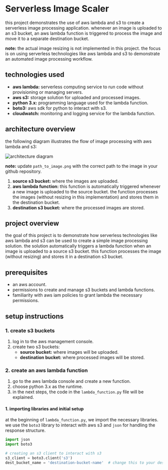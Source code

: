 # Serverless Image Scaler

this project demonstrates the use of aws lambda and s3 to create a serverless image processing application. whenever an image is uploaded to an s3 bucket, an aws lambda function is triggered to process the image and move it to a separate destination bucket.

**note:** the actual image resizing is not implemented in this project. the focus is on using serverless technologies like aws lambda and s3 to demonstrate an automated image processing workflow.

## technologies used

- **aws lambda:** serverless computing service to run code without provisioning or managing servers.
- **aws s3:** storage solution for uploaded and processed images.
- **python 3.x:** programming language used for the lambda function.
- **boto3:** aws sdk for python to interact with s3.
- **cloudwatch:** monitoring and logging service for the lambda function.

## architecture overview

the following diagram illustrates the flow of image processing with aws lambda and s3:

![architecture diagram](path_to_image.png)

**note:** update `path_to_image.png` with the correct path to the image in your github repository.

1. **source s3 bucket:** where the images are uploaded.
2. **aws lambda function:** this function is automatically triggered whenever a new image is uploaded to the source bucket. the function processes the images (without resizing in this implementation) and stores them in the destination bucket.
3. **destination s3 bucket:** where the processed images are stored.

## project overview

the goal of this project is to demonstrate how serverless technologies like aws lambda and s3 can be used to create a simple image processing solution. the solution automatically triggers a lambda function when an image is uploaded to a source s3 bucket. this function processes the image (without resizing) and stores it in a destination s3 bucket.

## prerequisites

- an aws account.
- permissions to create and manage s3 buckets and lambda functions.
- familiarity with aws iam policies to grant lambda the necessary permissions.

## setup instructions

### 1. create s3 buckets

1. log in to the aws management console.
2. create two s3 buckets:
   - **source bucket:** where images will be uploaded.
   - **destination bucket:** where processed images will be stored.

### 2. create an aws lambda function

1. go to the aws lambda console and create a new function.
2. choose python 3.x as the runtime.
3. in the next steps, the code in the `lambda_function.py` file will be explained.

#### 1. importing libraries and initial setup

at the beginning of `lambda_function.py`, we import the necessary libraries. we use the `boto3` library to interact with aws s3 and `json` for handling the response structure.

```python
import json
import boto3

# creating an s3 client to interact with s3
s3_client = boto3.client('s3')
dest_bucket_name = 'destination-bucket-name'  # change this to your destination bucket
